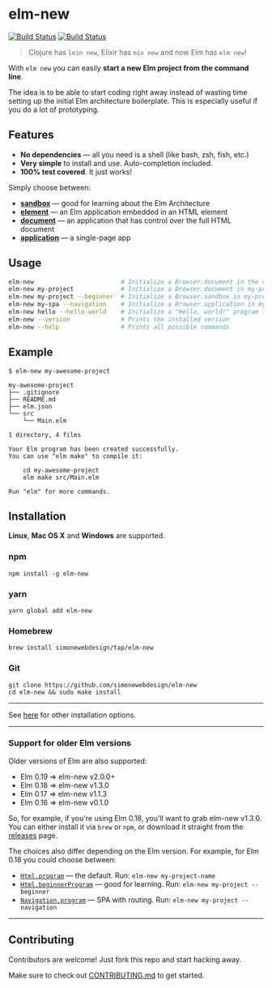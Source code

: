 # elm-new

[![Build Status](https://travis-ci.org/simonewebdesign/elm-new.svg?branch=master)](https://travis-ci.org/simonewebdesign/elm-new) [![Build Status](https://ci.appveyor.com/api/projects/status/5jqfyredn4l7rxtv/branch/master?svg=true
)](https://ci.appveyor.com/project/simone/elm-new)

> Clojure has `lein new`, Elixir has `mix new` and now Elm has `elm new`!

With `elm new` you can easily **start a new Elm project from the command line**.

The idea is to be able to start coding right away instead of wasting time setting up the initial Elm architecture boilerplate.
This is especially useful if you do a lot of prototyping.

## Features

- **No dependencies** — all you need is a shell (like bash, zsh, fish, etc.)
- **Very simple** to install and use. Auto-completion included.
- **100% test covered**. It just works!

Simply choose between:

- [**sandbox**](https://package.elm-lang.org/packages/elm/browser/latest/Browser#sandbox) — good for learning about the Elm Architecture
- [**element**](https://package.elm-lang.org/packages/elm/browser/latest/Browser#element) — an Elm application embedded in an HTML element
- [**document**](https://package.elm-lang.org/packages/elm/browser/latest/Browser#document) — an application that has control over the full HTML document
- [**application**](https://package.elm-lang.org/packages/elm/browser/latest/Browser#application) — a single-page app


## Usage

```bash
elm-new                        # Initialize a Browser.document in the current directory
elm-new my-project             # Initialize a Browser.document in my-project/
elm-new my-project --beginner  # Initialize a Browser.sandbox in my-project/
elm-new my-spa --navigation    # Initialize a Browser.application in my-spa/
elm-new hello --hello-world    # Initialize a "Hello, world!" program in hello/
elm-new --version              # Prints the installed version
elm-new --help                 # Prints all possible commands
```

## Example

```
$ elm-new my-awesome-project

my-awesome-project
├── .gitignore
├── README.md
├── elm.json
└── src
    └── Main.elm

1 directory, 4 files

Your Elm program has been created successfully.
You can use "elm make" to compile it:

    cd my-awesome-project
    elm make src/Main.elm

Run "elm" for more commands.
```

## Installation

**Linux**, **Mac OS X** and **Windows** are supported.

### npm

    npm install -g elm-new

### yarn

    yarn global add elm-new

### Homebrew

    brew install simonewebdesign/tap/elm-new

### Git

    git clone https://github.com/simonewebdesign/elm-new
    cd elm-new && sudo make install

---

See [here](https://github.com/simonewebdesign/elm-new/blob/master/INSTALL.md) for other installation options.

---

### Support for older Elm versions

Older versions of Elm are also supported:

- Elm 0.19 => elm-new v2.0.0+
- Elm 0.18 => elm-new v1.3.0
- Elm 0.17 => elm-new v1.1.3
- Elm 0.16 => elm-new v0.1.0

So, for example, if you're using Elm 0.18, you'll want to grab elm-new v1.3.0. You can either install it via `brew` or `npm`, or download it straight from the [releases](https://github.com/simonewebdesign/elm-new/releases) page.

The choices also differ depending on the Elm version. For example, for Elm 0.18 you could choose between:

- [`Html.program`](https://package.elm-lang.org/packages/elm-lang/html/1.1.0/Html-App#program) — the default. Run: `elm-new my-project-name`
- [`Html.beginnerProgram`](https://package.elm-lang.org/packages/elm-lang/html/1.1.0/Html-App#beginnerProgram) — good for learning. Run: `elm-new my-project --beginner`
- [`Navigation.program`](https://package.elm-lang.org/packages/elm-lang/navigation/2.1.0/Navigation#program) — SPA with routing. Run: `elm-new my-project --navigation`

---

## Contributing

Contributors are welcome! Just fork this repo and start hacking away.

Make sure to check out [CONTRIBUTING.md](https://github.com/simonewebdesign/elm-new/blob/master/CONTRIBUTING.md) to get started.
